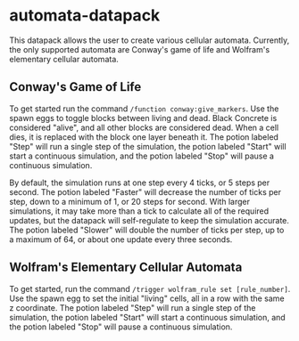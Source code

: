 # automata-datapack
This datapack allows the user to create various cellular automata.
Currently, the only supported automata are Conway's game of life and Wolfram's elementary cellular automata.

## Conway's Game of Life
To get started run the command `/function conway:give_markers`. Use the spawn eggs to toggle blocks between living and dead. Black Concrete is considered "alive", and all other blocks are considered dead. When a cell dies, it is replaced with the block one layer beneath it. The potion labeled "Step" will run a single step of the simulation, the potion labeled "Start" will start a continuous simulation, and the potion labeled "Stop" will pause a continuous simulation.

By default, the simulation runs at one step every 4 ticks, or 5 steps per second. The potion labeled "Faster" will decrease the number of ticks per step, down to a minimum of 1, or 20 steps for second. With larger simulations, it may take more than a tick to calculate all of the required updates, but the datapack will self-regulate to keep the simulation accurate. The potion labeled "Slower" will double the number of ticks per step, up to a maximum of 64, or about one update every three seconds.

## Wolfram's Elementary Cellular Automata
To get started, run the command `/trigger wolfram_rule set [rule_number]`. Use the spawn egg to set the initial "living" cells, all in a row with the same z coordinate. The potion labeled "Step" will run a single step of the simulation, the potion labeled "Start" will start a continuous simulation, and the potion labeled "Stop" will pause a continuous simulation.
